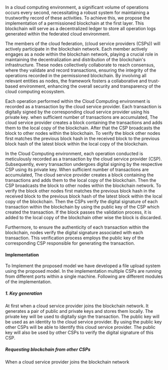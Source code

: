 In a cloud computing environment, a significant volume of operations occurs every second, necessitating a robust system for maintaining a trustworthy record of these activities. To achieve this, we propose the implementation of a permissioned blockchain at the first layer. This blockchain will serve as a decentralized ledger to store all operation logs generated within the federated cloud environment.

The members of the cloud federation, (cloud service providers (CSPs)) will actively participate in the blockchain network. Each member actively engages as a node within the blockchain network, playing a crucial role in maintaining the decentralization and distribution of the blockchain's infrastructure. These nodes collectively collaborate to reach consensus, where they validate and record transactions, ensuring the integrity of the operations recorded in the permissioned blockchain. By involving all relevant entities as nodes, the framework fosters a collaborative and trust-based environment, enhancing the overall security and transparency of the cloud computing ecosystem.


Each operation performed within the Cloud Computing environment is recorded as a transaction by the cloud service provider. Each transaction is digitally signed by the corresponding cloud service provider using his private key. when sufficient number of transactions are accumulated, The cloud service provider creates a block containing the transactions and adds them to the local copy of the blockchain. After that the CSP broadcasts the block to other nodes within the blockchain. 
To verify the block other nodes first matches the previous block hash in the received block to the previous block hash of the latest block within the local copy of the blockchain. 


In the Cloud Computing environment, each operation conducted is meticulously recorded as a transaction by the cloud service provider (CSP). Subsequently, every transaction undergoes digital signing by the respective CSP using its private key. When sufficient number of transactions are accumulated, The cloud service provider creates a block containing the transactions and adds them to the local copy of the blockchain. Then the CSP broadcasts the block to other nodes within the blockchain network. To verify the block other nodes first matches the previous block hash in the received block to the previous block hash of the latest block within the local copy of the blockchain. Then the CSPs verify the digital signature of each transaction within the blockchain by using the public key of the CSP which created the transaction. If the block passes the validation process, it is added to the local copy of the blockchain other wise the block is discarded. 




Furthermore, to ensure the authenticity of each transaction within the blockchain, nodes verify the digital signature associated with each transaction. This verification process employs the public key of the corresponding CSP responsible for generating the transaction.

#### Implementation
To Implement the proposed model we have developed a file upload system using the proposed model.
In the implementation multiple CSPs are running from different ports within a single machine. Following are different modules of the implementation.
##### 1. Key generation
At first when a cloud service provider joins the blockchain network. It   generates a pair of public and private keys and stores them locally. The private key will be used to digitally sign the transaction. The public key will be used as an identity to the cloud service provider. By using the public key other CSPs will be able to Identify this cloud service provider. The public key will also be used by other CSPs to verify the digital signature of this CSP.
##### Requesting blockchain from other CSPs
When a cloud service provider joins the blockchain network
